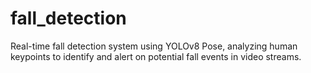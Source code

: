 # fall_detection
Real-time fall detection system using YOLOv8 Pose, analyzing human keypoints to identify and alert on potential fall events in video streams.
